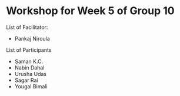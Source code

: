 # Workshop for Week 5 of Group 10

List of Facilitator:
- Pankaj Niroula
  
List of Participants
- Saman K.C.
- Nabin Dahal
- Urusha Udas
- Sagar Rai
- Yougal Bimali

